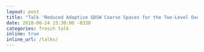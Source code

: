 ```yaml
---
layout: post
title: "Talk 'Reduced Adaptive GDSW Coarse Spaces for the Two-Level Overlapping Schwarz Method' at the DD25 conference, St. John's, Canada"
date: 2018-06-24 15:30:00 -0330
categories: frosch talk
inline: true
inline_url: /talks/
---
```

